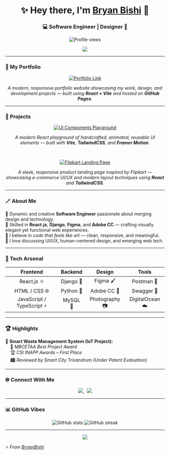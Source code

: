 <!-- 🌟 Bryan Bishi | Aesthetic GitHub Profile README -->

<h1 align="center">✨ Hey there, I'm <a href="https://github.com/BryanBishi" target="_blank">Bryan Bishi</a> 👋</h1>
<h3 align="center">💻 Software Engineer | Designer 🎨</h3>

<p align="center">
  <img src="https://komarev.com/ghpvc/?username=BryanBishi&label=Profile%20Views&color=ff69b4&style=flat-square" alt="Profile views" />
</p>

<p align="center">
  <img src="https://capsule-render.vercel.app/api?type=rect&color=ff69b4&height=2&section=header" />
</p>

---

### 🚀 My Portfolio

<p align="center">
  <a href="https://bryanbishi.github.io/ProtfolioWebsite/" target="_blank">
    <img src="https://img.shields.io/badge/-🌐%20Visit%20My%20Portfolio-%23ff69b4?style=for-the-badge&logo=google-chrome&logoColor=white" alt="Portfolio Link"/>
  </a>
</p>

<p align="center">
  <i>A modern, responsive portfolio website showcasing my work, design, and development projects — built using <b>React + Vite</b> and hosted on <b>GitHub Pages</b>.</i>
</p>

---

### 🧩 Projects

<div align="center">

<p>
  <a href="https://ui-components-playground-gray.vercel.app" target="_blank">
    <img src="https://img.shields.io/badge/-🎨%20UI%20Components%20Playground-%23ff69b4?style=for-the-badge" alt="UI Components Playground">
  </a>
</p>

<p>
  <i>A modern React playground of handcrafted, animated, reusable UI elements — built with <b>Vite</b>, <b>TailwindCSS</b>, and <b>Framer Motion</b>.</i>
</p>

<br>

<p>
  <a href="https://flipkart-product-landing-page.vercel.app" target="_blank">
    <img src="https://img.shields.io/badge/-🛒%20Flipkart%20Landing%20Page-%23ff69b4?style=for-the-badge" alt="Flipkart Landing Page">
  </a>
</p>

<p>
  <i>A sleek, responsive product landing page inspired by Flipkart — showcasing e-commerce UI/UX and modern layout techniques using <b>React</b> and <b>TailwindCSS</b>.</i>
</p>

</div>

---

### 🪄 About Me
🌸 Dynamic and creative **Software Engineer** passionate about merging design and technology.  
🧠 Skilled in **React.js**, **Django**, **Figma**, and **Adobe CC** — crafting visually elegant yet functional web experiences.  
🎨 I believe in *code that feels like art* — clean, responsive, and meaningful.  
💬 I love discussing UI/UX, human-centered design, and emerging web tech.

---

### 🧰 Tech Arsenal

<div align="center">

| **Frontend** | **Backend** | **Design** | **Tools** |
|:-------------:|:------------:|:------------:|:-----------:|
| React.js ⚛️ | Django 🐍 | Figma 🖌️ | Postman 💌 |
| HTML / CSS 🌐 | Python 🧠 | Adobe CC 🎨 | Swagger 📘 |
| JavaScript / TypeScript ⚡ | MySQL 💾 | Photography 📷 | DigitalOcean ☁️ |

</div>

---

### 🏆 Highlights

🧠 **Smart Waste Management System (IoT Project):**  
  &nbsp;&nbsp;&nbsp;&nbsp;🥇 *MBCETAA Best Project Award*  
  &nbsp;&nbsp;&nbsp;&nbsp;🏆 *CSI INAPP Awards – First Place*  
  &nbsp;&nbsp;&nbsp;&nbsp;🏙 *Reviewed by Smart City Trivandrum (Under Patent Evaluation)*  

---

### 🌐 Connect With Me

<p align="center">
  <a href="https://www.linkedin.com/in/bryanbishi" target="_blank">
    <img src="https://img.shields.io/badge/LinkedIn-%230A66C2.svg?&style=for-the-badge&logo=linkedin&logoColor=white" />
  </a>
  &nbsp;
  <a href="https://bryanbishi.github.io/ProtfolioWebsite/" target="_blank">
    <img src="https://img.shields.io/badge/My%20Website-%23ff69b4?style=for-the-badge&logo=google-chrome&logoColor=white" />
  </a>
</p>

---

### 📊 GitHub Vibes

<p align="center">
  <img src="https://github-readme-stats.vercel.app/api?username=BryanBishi&show_icons=true&theme=radical" alt="GitHub stats" />
  <img src="https://github-readme-streak-stats.herokuapp.com/?user=BryanBishi&theme=radical" alt="GitHub streak" />
</p>

---

<p align="center">
  <img src="https://capsule-render.vercel.app/api?type=waving&color=ff69b4&height=120&section=footer" />
</p>

⭐️ *From [BryanBishi](https://github.com/BryanBishi)*

